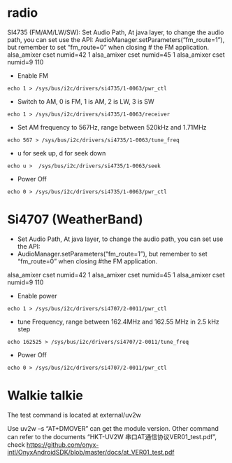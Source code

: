 radio
========


SI4735 (FM/AM/LW/SW): 
Set Audio Path, At java layer, to change the audio path, you can set use the API:
AudioManager.setParameters(“fm_route=1”), but remember to set “fm_route=0” when closing # the FM application.
alsa_amixer cset numid=42 1
alsa_amixer cset numid=45 1 
alsa_amixer cset numid=9 110


* Enable FM
```
echo 1 > /sys/bus/i2c/drivers/si4735/1-0063/pwr_ctl
```

* Switch to AM, 0 is FM, 1 is AM, 2 is LW, 3 is SW
```
echo 1 > /sys/bus/i2c/drivers/si4735/1-0063/receiver
```


* Set AM frequency to 567Hz, range between 520kHz and 1.71MHz
```
echo 567 > /sys/bus/i2c/drivers/si4735/1-0063/tune_freq
```

* u for seek up, d for seek down
```
echo u >  /sys/bus/i2c/drivers/si4735/1-0063/seek
```

* Power Off
```
echo 0 > /sys/bus/i2c/drivers/si4735/1-0063/pwr_ctl
```


Si4707 (WeatherBand)
=============================================================================

* Set Audio Path, At java layer, to change the audio path, you can set use the API:
* AudioManager.setParameters(“fm_route=1”), but remember to set “fm_route=0” when closing #the FM application.

alsa_amixer cset numid=42 1
alsa_amixer cset numid=45 1 
alsa_amixer cset numid=9 110

* Enable power
```
echo 1 > /sys/bus/i2c/drivers/si4707/2-0011/pwr_ctl
```

* tune Frequency, range between 162.4MHz and 162.55 MHz in 2.5 kHz step
```
echo 162525 > /sys/bus/i2c/drivers/si4707/2-0011/tune_freq
```

* Power Off
```
echo 0 > /sys/bus/i2c/drivers/si4707/2-0011/pwr_ctl
```

 Walkie talkie
=================================================================
The test command is located at external/uv2w

Use uv2w –s “AT+DMOVER” can get the module version. Other command can refer to the documents “HKT-UV2W 串口AT通信协议VER01_test.pdf”, check https://github.com/onyx-intl/OnyxAndroidSDK/blob/master/docs/at_VER01_test.pdf
